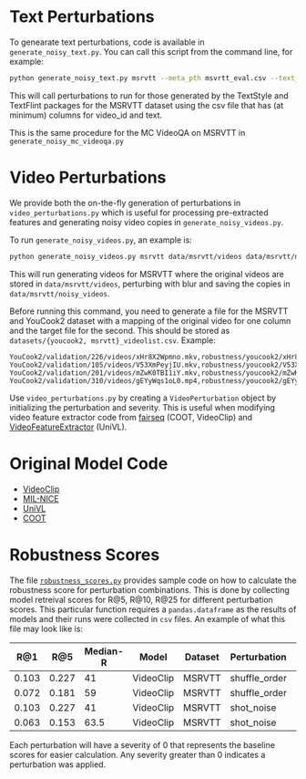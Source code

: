 # Text Perturbations
To genearate text perturbations, code is available in `generate_noisy_text.py`. 
You can call this script from the command line, for example:

```bash
python generate_noisy_text.py msrvtt --meta_pth msvrtt_eval.csv --text_style --textflint
```
This will call perturbations to run for those generated by the TextStyle and TextFlint packages for the 
MSRVTT dataset using the csv file that has (at minimum) columns for video_id and text. 

This is the same procedure for the MC VideoQA on MSRVTT in `generate_noisy_mc_videoqa.py`

# Video Perturbations
We provide both the on-the-fly generation of perturbations in `video_perturbations.py` which is useful for processing 
pre-extracted features and generating noisy video copies in `generate_noisy_videos.py`.


To run `generate_noisy_videos.py`, an example is:

```bash
python generate_noisy_videos.py msrvtt data/msrvtt/videos data/msrvtt/noisy_videos blur
```
This will run generating videos for MSRVTT where the original videos are stored in `data/msrvtt/videos`, perturbing with
blur and saving the copies in `data/msrvtt/noisy_videos`.

Before running this command, you need to generate a file for the MSRVTT and YouCook2 dataset with a mapping of
the original video for one column and the target file for the second. This should be stored
as `datasets/{youcook2, msrvtt}_videolist.csv`. Example:

```text
YouCook2/validation/226/videos/xHr8X2Wpmno.mkv,robustness/youcook2/xHr8X2Wpmno.mkv
YouCook2/validation/105/videos/V53XmPeyjIU.mkv,robustness/youcook2/V53XmPeyjIU.mkv
YouCook2/validation/201/videos/mZwK0TBI1iY.mkv,robustness/youcook2/mZwK0TBI1iY.mkv
YouCook2/validation/310/videos/gEYyWqs1oL0.mp4,robustness/youcook2/gEYyWqs1oL0.mp4
```

Use `video_perturbations.py` by creating a `VideoPerturbation` object by initializing the perturbation and severity.
This is useful when modifying video feature extractor code from 
[fairseq](https://github.com/facebookresearch/fairseq/tree/main/examples/MMPT/scripts/video_feature_extractor) (COOT, VideoClip)
and [VideoFeatureExtractor](https://github.com/ArrowLuo/VideoFeatureExtractor/) (UniVL). 

# Original Model Code
* [VideoClip](https://github.com/facebookresearch/fairseq/tree/main/examples/MMPT)
* [MIL-NICE](https://github.com/antoine77340/MIL-NCE_HowTo100M)
* [UniVL](https://github.com/microsoft/UniVL)
* [COOT](https://github.com/gingsi/coot-videotext)

# Robustness Scores
The file [`robustness_scores.py`](https://github.com/Maddy12/MultiModalVideoRobustness/blob/master/code/robustness_scores.py) provides sample code on how to calculate the robustness score for perturbation combinations. This is done by collecting model retreival scores for R@5, R@10, R@25 for different perturbation scores. This particular function requires a `pandas.dataframe` as the results of models and their runs were collected in `csv` files. An example of what this file may look like is:

 | R@1 | R@5 | Median-R | Model | Dataset | Perturbation | Severity | Type | PerturbModality | Name | Train | R@1 Error | R@5 Error | 
 | ----| ----|----------|-------|---------|--------------|----------|------|-----------------|------|-------|-----------|-----------|
 |0.103|0.227|41|VideoClip|MSRVTT|shuffle_order|0|Positional|Text|ShuffleOrder|zs|0|0|
 |0.072|0.181|59|VideoClip|MSRVTT|shuffle_order|1|Positional|Text|ShuffleOrder|zs|-0.031|-0.046|
 |0.103|0.227|41|VideoClip|MSRVTT|shot_noise|0|Noise|Video|ShotNoise|zs|0|0|
 |0.063|0.153|63.5|VideoClip|MSRVTT|shot_noise|1|Noise|Video|ShotNoise|zs|-0.04|-0.074|

Each perturbation will have a severity of 0 that represents the baseline scores for easier calculation. Any severity greater than 0 indicates a perturbation was applied.

